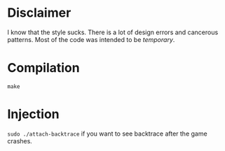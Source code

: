 # Disclaimer
I know that the style sucks. There is a lot of design errors and cancerous patterns. Most of the code was intended to be *temporary*.

# Compilation
`make`

# Injection
`sudo ./attach-backtrace` if you want to see backtrace after the game crashes.